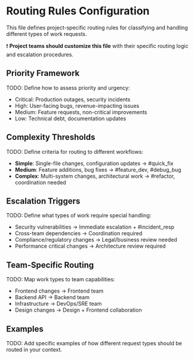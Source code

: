 # Routing Rules Configuration

This file defines project-specific routing rules for classifying and handling different types of work requests.

❗ **Project teams should customize this file** with their specific routing logic and escalation procedures.

## Priority Framework

TODO: Define how to assess priority and urgency:
- Critical: Production outages, security incidents
- High: User-facing bugs, revenue-impacting issues  
- Medium: Feature requests, non-critical improvements
- Low: Technical debt, documentation updates

## Complexity Thresholds

TODO: Define criteria for routing to different workflows:
- **Simple**: Single-file changes, configuration updates → #quick_fix
- **Medium**: Feature additions, bug fixes → #feature_dev, #debug_bug
- **Complex**: Multi-system changes, architectural work → #refactor, coordination needed

## Escalation Triggers

TODO: Define what types of work require special handling:
- Security vulnerabilities → Immediate escalation + #incident_resp
- Cross-team dependencies → Coordination required
- Compliance/regulatory changes → Legal/business review needed
- Performance critical changes → Architecture review required

## Team-Specific Routing

TODO: Map work types to team capabilities:
- Frontend changes → Frontend team
- Backend API → Backend team  
- Infrastructure → DevOps/SRE team
- Design changes → Design + Frontend collaboration

## Examples

TODO: Add specific examples of how different request types should be routed in your context.
